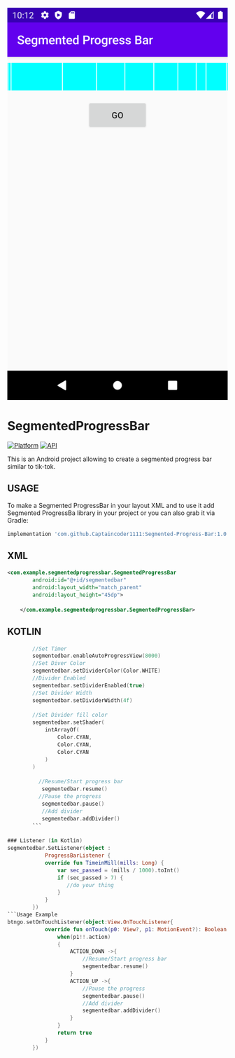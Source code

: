 <p align="center"><img src="/preview/header.png"></p>

SegmentedProgressBar
=================

[![Platform](https://img.shields.io/badge/platform-android-green.svg)](http://developer.android.com/index.html)
[![API](https://img.shields.io/badge/API-14%2B-brightgreen.svg?style=flat)](https://android-arsenal.com/api?level=14)
<br>

This is an Android project allowing to create a segmented progress bar similar to tik-tok.


USAGE
-----

To make a Segmented ProgressBar in your layout XML and to use it add Segmented ProgressBa library in your project or you can also grab it via Gradle:

```groovy
implementation 'com.github.Captaincoder1111:Segmented-Progress-Bar:1.0'
```

XML
-----

```xml
<com.example.segmentedprogressbar.SegmentedProgressBar
        android:id="@+id/segmentedbar"
        android:layout_width="match_parent"
        android:layout_height="45dp">

    </com.example.segmentedprogressbar.SegmentedProgressBar>
```

KOTLIN
-----

```kotlin
        //Set Timer
        segmentedbar.enableAutoProgressView(8000)
        //Set Diver Color
        segmentedbar.setDividerColor(Color.WHITE)
        //Divider Enabled
        segmentedbar.setDividerEnabled(true)
        //Set Divider Width
        segmentedbar.setDividerWidth(4f)
        
        //Set Divider fill color
        segmentedbar.setShader(
            intArrayOf(
                Color.CYAN,
                Color.CYAN,
                Color.CYAN
            )
        )
        
          //Resume/Start progress bar 
           segmentedbar.resume()
          //Pause the progress 
           segmentedbar.pause()
           //Add divider 
           segmentedbar.addDivider()              
        ```

### Listener (in Kotlin)
segmentedbar.SetListener(object :
            ProgressBarListener {
            override fun TimeinMill(mills: Long) {
                var sec_passed = (mills / 1000).toInt()
                if (sec_passed > 7) {
                   //do your thing
                }
            }
        })
```Usage Example
btngo.setOnTouchListener(object:View.OnTouchListener{
            override fun onTouch(p0: View?, p1: MotionEvent?): Boolean {
                when(p1!!.action)
                {
                    ACTION_DOWN ->{
                        //Resume/Start progress bar 
                        segmentedbar.resume()
                    }
                    ACTION_UP ->{
                        //Pause the progress 
                        segmentedbar.pause()
                        //Add divider 
                        segmentedbar.addDivider()
                    }
                }
                return true
            }
        })
```
